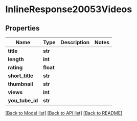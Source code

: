 # InlineResponse20053Videos

## Properties
Name | Type | Description | Notes
------------ | ------------- | ------------- | -------------
**title** | **str** |  | 
**length** | **int** |  | 
**rating** | **float** |  | 
**short_title** | **str** |  | 
**thumbnail** | **str** |  | 
**views** | **int** |  | 
**you_tube_id** | **str** |  | 

[[Back to Model list]](../README.md#documentation-for-models) [[Back to API list]](../README.md#documentation-for-api-endpoints) [[Back to README]](../README.md)


